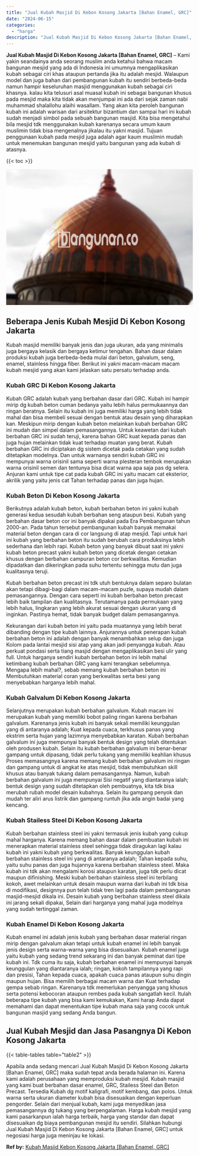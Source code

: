 ```yaml
---
title: "Jual Kubah Masjid Di Kebon Kosong Jakarta [Bahan Enamel, GRC]"
date: "2024-06-15"
categories: 
  - "harga"
description: "Jual Kubah Masjid Di Kebon Kosong Jakarta [Bahan Enamel, GRC]. Apabila anda sedang mencari Jual Kubah Masjid Di Kebon Kosong Jakarta [Bahan Enamel, GRC] ma..."
---
```


**Jual Kubah Masjid Di Kebon Kosong Jakarta \[Bahan Enamel, GRC\]** – Kami yakin seandainya anda seorang muslim anda ketahui bahwa macam bangunan mesjid yang ada di Indonesia ini umumnya mengaplikasikan kubah sebagai ciri khas ataupun pertanda jika itu adalah mesjid. Walaupun model dan juga bahan dari pembangunan kubah itu sendiri berbeda-beda namun hampir keseluruhan masjid menggunakan kubah sebagai ciri khasnya. kalau kita telusuri asal muasal kubah ini sebagai bangunan khusus pada mesjid maka kita tidak akan menjumpai ini ada dari sejak zaman nabi muhammad shalallohu alaihi wasallam. Yang akan kita peroleh bangunan kubah ini adalah warisan dari arsitektur bizantium dan sampai hari ini kubah sudah menjadi simbol pada sebuah bangunan masjid. Kita bisa mengetahui bila mesjid tdk menggunakan kubah karenanya secara umum kaum muslimin tidak bisa mengenalnya jikalau itu yakni masjid. Tujuan penggunaan kubah pada mesjid juga adalah agar kaum muslimin mudah untuk menemukan bangunan mesjid yaitu bangunan yang ada kubah di atasnya.

{{< toc >}}

![Jual Kubah Masjid Di Kebon Kosong Jakarta [Bahan Enamel, GRC]](/images/jual-kubah-masjid-23.png)

## Beberapa Jenis Kubah Mesjid Di Kebon Kosong Jakarta

Kubah masjid memiliki banyak jenis dan juga ukuran, ada yang minimalis juga bergaya kelasik dan bergaya ketimur tengahan. Bahan dasar dalam produksi kubah juga berbeda-beda mulai dari beton, galvalum, seng, enamel, stainless hingga fiber. Berikut ini yakni macam-macam macam kubah mesjid yang akan kami jelaskan satu persatu terhadap anda.

### Kubah GRC Di Kebon Kosong Jakarta

Kubah GRC adalah kubah yang berbahan dasar dari GRC. Kubah ini hampir mirip dg kubah beton cuman bedanya yaitu lebih halus permukaannya dan ringan beratnya. Selain itu kubah ini juga memiliki harga yang lebih tidak mahal dan bisa membeli sesuai dengan bentuk atau desain yang diharapkan kan. Meskipun mirip dengan kubah beton melainkan kubah berbahan GRC ini mudah dan simpel dalam pemasangannya. Untuk keawetan dari kubah berbahan GRC ini sudah teruji, karena bahan GRC kuat kepada panas dan juga hujan melainkan tidak kuat terhadap muatan yang berat. Kubah berbahan GRC ini diciptakan dg sistem dicetak pada cetakan yang sudah ditetapkan modelnya. Dan untuk warnanya sendiri kubah GRC ini mempunyai warna orisinil sama seperti warna plesteran tembok merupakan warna orisinil semen dan tentunya bisa dicat warna apa saja pas dg selera. Anjuran kami untuk tipe cat pada kubah GRC ini yaitu macam cat eksterior, akrilik yang yaitu jenis cat Tahan terhadap panas dan juga hujan.

### Kubah Beton Di Kebon Kosong Jakarta

Berikutnya adalah kubah beton, kubah berbahan beton ini yakni kubah generasi kedua sesudah kubah berbahan seng ataupun besi. Kubah yang berbahan dasar beton cor ini banyak dipakai pada Era Pembangunan tahun 2000-an. Pada tahun tersebut pembangunan kubah banyak memakai material beton dengan cara di cor langsung di atap mesjid. Tapi untuk hari ini kubah yang berbahan beton itu sudah berubah cara produksinya lebih sederhana dan lebih rapi. Kubah beton yang banyak dibuat saat ini yakni kubah beton precast yakni kubah beton yang dicetak dengan cetakan khusus dengan berbahan campuran beton cor berkwalitas. Kemudian dipadatkan dan dikeringkan pada suhu tertentu sehingga mutu dan juga kualitasnya teruji.

Kubah berbahan beton precast ini tdk utuh bentuknya dalam separo bulatan akan tetapi dibagi-bagi dalam macam-macam puzle, supaya mudah dalam pemasangannya. Dengan cara seperti ini kubah berbahan beton precast lebih baik tampilan dan kualitasnya. Terutamanya pada permukaan yang lebih halus, lingkaran yang lebih akurat sesuai dengan ukuran yang di inginkan. Pastinya hemat, tidak banyak budget dalam pemasangannya.

Kekurangan dari kubah beton ini yaitu pada muatannya yang lebih berat dibanding dengan tipe kubah lainnya. Anjurannya untuk penerapan kubah berbahan beton ini adalah dengan banyak menambahkan selup dan juga Kolom pada lantai mesjid sisi atap yang akan jadi penyangga kubah. Atau perkuat pondasi serta tiang masjid dengan mengaplikasikan besi ulir yang full. Untuk harganya sendiri kubah berbahan beton ini lebih mahal ketimbang kubah berbahan GRC yang kami terangkan sebelumnya. Mengapa lebih mahal?, sebab memang kubah berbahan beton ini Membutuhkan material coran yang berkwalitas serta besi yang menyebabkan harganya lebih mahal.

### Kubah Galvalum Di Kebon Kosong Jakarta

Selanjutnya merupakan kubah berbahan galvalum. Kubah macam ini merupakan kubah yang memiliki bobot paling ringan karena berbahan galvalum. Karenanya jenis kubah ini banyak sekali memiliki keunggulan yang di antaranya adalah; Kuat kepada cuaca, terkhusus panas yang ekstrim serta hujan yang lazimnya menyebabkan karatan. Kubah berbahan galvalum ini juga mempunyai banyak bentuk design yang telah ditentukan oleh produsen kubah. Selain itu kubah berbahan galvalum ini benar-benar gampang untuk dipasang, tidak perlu tukang yang memiliki keahlian khusus Proses memasangnya karena memang kubah berbahan galvalum ini ringan dan gampang untuk di angkat ke atas mesjid, tidak membutuhkan skill khusus atau banyak tukang dalam pemasangannya. Namun, kubah berbahan galvalum ini juga mempunyai Sisi negatif yang diantaranya ialah; bentuk design yang sudah ditetapkan oleh pembuatnya, kita tdk bisa merubah rubah model desain kubahnya. Selain itu gampang penyok dan mudah ter aliri arus listrik dan gampang runtuh jika ada angin badai yang kencang.

### Kubah Stailess Steel Di Kebon Kosong Jakarta

Kubah berbahan stainless steel ini yakni termasuk jenis kubah yang cukup mahal harganya. Karena memang bahan dasar dalam pembuatan kubah ini menerapkan material stainless steel sehingga tidak diragukan lagi kalau kubah ini yakni kubah yang berkwalitas. Banyak keunggulan kubah berbahan stainless steel ini yang di antaranya adalah; Tahan kepada suhu, yaitu suhu panas dan juga hujannya karena berbahan stainless steel. Maka kubah ini tdk akan mengalami korosi ataupun karatan, juga tdk perlu dicat maupun difinishing. Meski kubah berbahan stainless steel ini terbilang kokoh, awet melainkan untuk desain maupun warna dari kubah ini tdk bisa di modifikasi, designnya pun telah tidak tren lagi pada dalam pembangunan masjid-mesjid dikala ini. Desain kubah yang berbahan stainless steel dikala ini jarang sekali dipakai, Selain dari harganya yang mahal juga modelnya yang sudah tertinggal zaman.

### Kubah Enamel Di Kebon Kosong Jakarta

Kubah enamel ini adalah jenis kubah yang berbahan dasar material ringan mirip dengan galvalum akan tetapi untuk kubah enamel ini lebih banyak jenis design serta warna-warna yang bisa disesuaikan. Kubah enamel juga yaitu kubah yang sedang trend sekarang ini dan banyak peminat dari tipe kubah ini. Tdk cuma itu saja, kubah berbahan enamel ini mempunyai banyak keunggulan yang diantaranya ialah; ringan, kokoh tampilannya yang rapi dan presisi, Tahan kepada cuaca, apakah cuaca panas ataupun suhu dingin maupun hujan. Bisa memilih berbagai macam warna dan Kuat terhadap gempa sebab ringan. Karenanya tdk memerlukan penyangga yang khusus serta potensi kebocoran ataupun rembes pada kubah sangatlah kecil. Itulah beberapa tipe kubah yang bisa kami kemukakan, Kami harap Anda dapat memahami dan dapat menentukan tipe kubah mana saja yang cocok untuk bangunan masjid yang sedang Anda bangun.

## Jual Kubah Mesjid dan Jasa Pasangnya Di Kebon Kosong Jakarta

{{< table-tables table="table2" >}}

Apabila anda sedang mencari Jual Kubah Masjid Di Kebon Kosong Jakarta \[Bahan Enamel, GRC\] maka sudah tepat anda berada halaman ini. Karena kami adalah perusahaan yang memproduksi kubah mesjid. Kubah masjid yang kami buat berbahan dasar enamel, GRC, Stailess Steel dan Beton Precast. Tersedia Kubah dg motif kaligrafi, motif kembang, dan polos. Untuk warna serta ukuran diameter kubah bisa disesuaikan dengan keperluan pengorder. Selain dari menjual kubah, kami juga menyedikan jasa pemasangannya dg tukang yang berpengalaman. Harga kubah mesjid yang kami pasarkanpun ialah harga terbaik, harga yang standar dan dapat disesuaikan dg biaya pembangunan mesjid itu sendiri. Silahkan hubungi Jual Kubah Masjid Di Kebon Kosong Jakarta \[Bahan Enamel, GRC\] untuk negosiasi harga juga meninjau ke lokasi.

**Ref by:** [Kubah Masjid Kebon Kosong Jakarta [Bahan Enamel, GRC]](https://id.wikipedia.org/wiki/Kubah)
